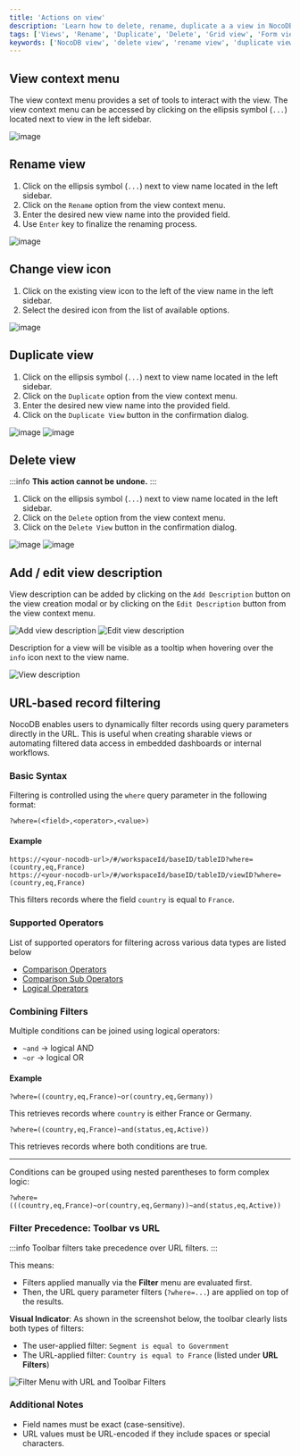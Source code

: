 ```yaml
---
title: 'Actions on view'
description: 'Learn how to delete, rename, duplicate a a view in NocoDB.'
tags: ['Views', 'Rename', 'Duplicate', 'Delete', 'Grid view', 'Form view', 'Kanban view', 'Gallery view']
keywords: ['NocoDB view', 'delete view', 'rename view', 'duplicate view']
---
```


## View context menu

The view context menu provides a set of tools to interact with the view. The view context menu can be accessed by clicking on the ellipsis symbol (`...`) located next to view in the left sidebar.

![image](/img/v2/views/view-context-menu.png)


## Rename view

1. Click on the ellipsis symbol (`...`) next to view name located in the left sidebar.
2. Click on the `Rename` option from the view context menu.
3. Enter the desired new view name into the provided field.
4. Use `Enter` key to finalize the renaming process.

![image](/img/v2/views/view-context-menu.png)

## Change view icon

1. Click on the existing view icon to the left of the view name in the left sidebar.
2. Select the desired icon from the list of available options.

![image](/img/v2/views/view-change-icon.png)


## Duplicate view

1. Click on the ellipsis symbol (`...`) next to view name located in the left sidebar.
2. Click on the `Duplicate` option from the view context menu.
3. Enter the desired new view name into the provided field.
4. Click on the `Duplicate View` button in the confirmation dialog.

![image](/img/v2/views/view-context-menu.png)
![image](/img/v2/views/duplicate-confirmation.png)

## Delete view

:::info
**This action cannot be undone.**
:::

1. Click on the ellipsis symbol (`...`) next to view name located in the left sidebar.
2. Click on the `Delete` option from the view context menu.
3. Click on the `Delete View` button in the confirmation dialog.

![image](/img/v2/views/view-context-menu.png)
![image](/img/v2/views/delete-view-confirmation.png)

## Add / edit view description
View description can be added by clicking on the `Add Description` button on the view creation modal or by clicking on the `Edit Description` button from the view context menu.

![Add view description](/img/v2/views/add-view-description.png)
![Edit view description](/img/v2/views/edit-view-description.png)


Description for a view will be visible as a tooltip when hovering over the `info` icon next to the view name.

![View description](/img/v2/views/view-description.png)



## URL-based record filtering

NocoDB enables users to dynamically filter records using query parameters directly in the URL. This is useful when creating sharable views or automating filtered data access in embedded dashboards or internal workflows.

### Basic Syntax

Filtering is controlled using the `where` query parameter in the following format:

```plaintext
?where=(<field>,<operator>,<value>)
```

#### Example

```plaintext
https://<your-nocodb-url>/#/workspaceId/baseID/tableID?where=(country,eq,France)
https://<your-nocodb-url>/#/workspaceId/baseID/tableID/viewID?where=(country,eq,France)
```

This filters records where the field `country` is equal to `France`.


### Supported Operators
List of supported operators for filtering across various data types are listed below
- [Comparison Operators](/developer-resources/rest-APIs/overview#comparison-operators)
- [Comparison Sub Operators](/developer-resources/rest-APIs/overview#comparison-sub-operators)
- [Logical Operators](/developer-resources/rest-APIs/overview#logical-operators)


### Combining Filters

Multiple conditions can be joined using logical operators:

* `~and` → logical AND
* `~or` → logical OR

#### Example

```plaintext
?where=((country,eq,France)~or(country,eq,Germany))
```

This retrieves records where `country` is either France or Germany.

```plaintext
?where=((country,eq,France)~and(status,eq,Active))
```

This retrieves records where both conditions are true.

---

Conditions can be grouped using nested parentheses to form complex logic:

```plaintext
?where=(((country,eq,France)~or(country,eq,Germany))~and(status,eq,Active))
```


### Filter Precedence: Toolbar vs URL

:::info
Toolbar filters take precedence over URL filters.
:::

This means:

* Filters applied manually via the **Filter** menu are evaluated first.
* Then, the URL query parameter filters (`?where=...`) are applied on top of the results.

**Visual Indicator**: As shown in the screenshot below, the toolbar clearly lists both types of filters:

* The user-applied filter: `Segment is equal to Government`
* The URL-applied filter: `Country is equal to France` (listed under **URL Filters**)

![Filter Menu with URL and Toolbar Filters](/img/v2/views/url-based-filter.png)


### Additional Notes

* Field names must be exact (case-sensitive).
* URL values must be URL-encoded if they include spaces or special characters.


